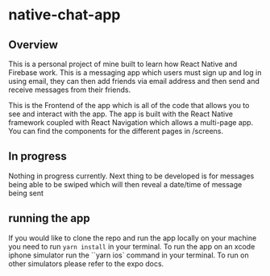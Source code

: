 # native-chat-app

## Overview

This is a personal project of mine built to learn how React Native and Firebase work. This is a messaging app which users must sign up and log in using email, they can then add friends via email address and then send and receive messages from their friends.

This is the Frontend of the app which is all of the code that allows you to see and interact with the app. The app is built with the React Native framework coupled with React Navigation which allows a multi-page app. You can find the components for the different pages in /screens.

## In progress

Nothing in progress currently. Next thing to be developed is for messages being able to be swiped which will then reveal a date/time of message being sent

## running the app

If you would like to clone the repo and run the app locally on your machine you need to run `yarn install` in your terminal. To run the app on an xcode iphone simulator run the ``yarn ios` command in your terminal. To run on other simulators please refer to the expo docs.
